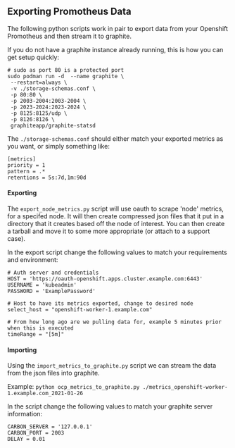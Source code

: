 ## Exporting Promotheus Data
The following python scripts work in pair to export data from your Openshift Promotheus and then stream it to graphite.

If you do not have a graphite instance already running, this is how you can get setup quickly:
```
# sudo as port 80 is a protected port
sudo podman run -d  --name graphite \
 --restart=always \
 -v ./storage-schemas.conf \
 -p 80:80 \
 -p 2003-2004:2003-2004 \
 -p 2023-2024:2023-2024 \
 -p 8125:8125/udp \
 -p 8126:8126 \
 graphiteapp/graphite-statsd
```

The `./storage-schemas.conf` should either match your exported metrics as you want, or simply something like:
```
[metrics]
priority = 1
pattern = .*
retentions = 5s:7d,1m:90d
```

#### Exporting
The `export_node_metrics.py` script will use oauth to scrape 'node' metrics, for a specifed node.
It will then create compressed json files that it put in a directory that it creates based off the node of interest.
You can then create a tarball and move it to some more appropriate (or attach to a support case).

In the export script change the following values to match your requirements and environment:
```
# Auth server and credentials
HOST = 'https://oauth-openshift.apps.cluster.example.com:6443'
USERNAME = 'kubeadmin'
PASSWORD = 'ExamplePassword'

# Host to have its metrics exported, change to desired node
select_host = "openshift-worker-1.example.com"

# From how long ago are we pulling data for, example 5 minutes prior when this is executed
timeRange = "[5m]"
```

#### Importing
Using the `import_metrics_to_graphite.py` script we can stream the data from the json files into graphite.

Example: `python ocp_metrics_to_graphite.py ./metrics_openshift-worker-1.example.com_2021-01-26`

In the script change the following values to match your graphite server information:
```
CARBON_SERVER = '127.0.0.1'
CARBON_PORT = 2003
DELAY = 0.01
```

